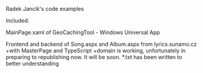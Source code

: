 Radek Jancik's code examples

Included:

MainPage.xaml of GeoCachingTool - Windows Universal App

Frontend and backend of Song.aspx and Album.aspx from lyrics.sunamo.cz 
+with MasterPage and TypeScript 
+domain is working, unfortunately in preparing to republishing now. It will be soon. 
*.txt has been written to better understanding